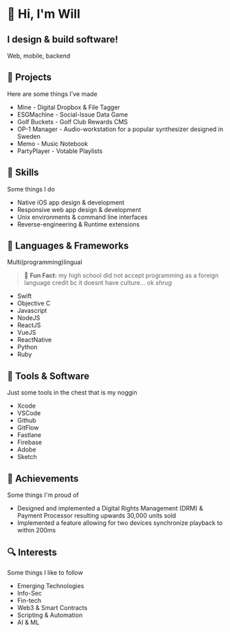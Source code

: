 # 👋 Hi, I'm Will

## I design & build software!

Web, mobile, backend

## :art: Projects

Here are some things I've made

- Mine - Digital Dropbox & File Tagger
- ESGMachine - Social-Issue Data Game
- Golf Buckets - Golf Club Rewards CMS
- OP-1 Manager - Audio-workstation for a popular synthesizer designed in Sweden
- Memo - Music Notebook
- PartyPlayer - Votable Playlists

## :muscle: Skills

Some things I do

- Native iOS app design & development
- Responsive web app design & development
- Unix environments & command line interfaces
- Reverse-engineering & Runtime extensions

## :abacus: Languages & Frameworks

Multi(programming)lingual

> :memo: **Fun Fact:** my high school did not accept programming as a foreign language credit bc it doesnt have culture... ok _shrug_

- Swift
- Objective C
- Javascript
- NodeJS
- ReactJS
- VueJS
- ReactNative
- Python
- Ruby

## :toolbox: Tools & Software

Just some tools in the chest that is my noggin

- Xcode
- VSCode
- Github
- GitFlow
- Fastlane
- Firebase
- Adobe
- Sketch

## :tada: Achievements

Some things I'm proud of

- Designed and implemented a Digital Rights Management (DRM) & Payment Processor resulting upwards 30,000 units sold
- Implemented a feature allowing for two devices synchronize playback to within 200ms

## :mag: Interests

Some things I like to follow

- Emerging Technologies
- Info-Sec
- Fin-tech
- Web3 & Smart Contracts
- Scripting & Automation
- AI & ML
